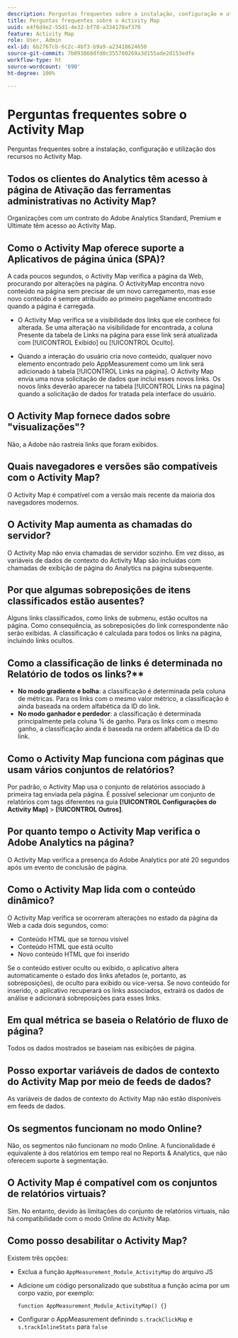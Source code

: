 ```yaml
---
description: Perguntas frequentes sobre a instalação, configuração e utilização dos recursos no Activity Map.
title: Perguntas frequentes sobre o Activity Map
uuid: e4f6d4e2-55d1-4e32-bf70-a334178af370
feature: Activity Map
role: User, Admin
exl-id: 6b2767cb-6c2c-4bf3-b9a9-a23418624650
source-git-commit: 7b093860dfd0c355780269a3d155ade2d153edfe
workflow-type: ht
source-wordcount: '690'
ht-degree: 100%

---
```


# Perguntas frequentes sobre o Activity Map

Perguntas frequentes sobre a instalação, configuração e utilização dos recursos no Activity Map.

## Todos os clientes do Analytics têm acesso à página de Ativação das ferramentas administrativas no Activity Map?

Organizações com um contrato do Adobe Analytics Standard, Premium e Ultimate têm acesso ao Activity Map.

## Como o Activity Map oferece suporte a Aplicativos de página única (SPA)?

A cada poucos segundos, o Activity Map verifica a página da Web, procurando por alterações na página. O ActivityMap encontra novo conteúdo na página sem precisar de um novo carregamento, mas esse novo conteúdo é sempre atribuído ao primeiro pageName encontrado quando a página é carregada.

* O Activity Map verifica se a visibilidade dos links que ele conhece foi alterada. Se uma alteração na visibilidade for encontrada, a coluna Presente da tabela de Links na página para esse link será atualizada com [!UICONTROL Exibido] ou [!UICONTROL Oculto].

* Quando a interação do usuário cria novo conteúdo, qualquer novo elemento encontrado pelo AppMeasurement como um link será adicionado à tabela [!UICONTROL Links na página]. O Activity Map envia uma nova solicitação de dados que inclui esses novos links. Os novos links deverão aparecer na tabela [!UICONTROL Links na página] quando a solicitação de dados for tratada pela interface do usuário.


## O Activity Map fornece dados sobre &quot;visualizações&quot;?

Não, a Adobe não rastreia links que foram exibidos.

## Quais navegadores e versões são compatíveis com o Activity Map?

O Activity Map é compatível com a versão mais recente da maioria dos navegadores modernos.

## O Activity Map aumenta as chamadas do servidor?

O Activity Map não envia chamadas de servidor sozinho. Em vez disso, as variáveis de dados de contexto do Activity Map são incluídas com chamadas de exibição de página do Analytics na página subsequente.

## Por que algumas sobreposições de itens classificados estão ausentes?

Alguns links classificados, como links de submenu, estão ocultos na página. Como consequência, as sobreposições do link correspondente não serão exibidas. A classificação é calculada para todos os links na página, incluindo links ocultos.

## Como a classificação de links é determinada no Relatório de todos os links?**

* **No modo gradiente e bolha**: a classificação é determinada pela coluna de métricas. Para os links com o mesmo valor métrico, a classificação é ainda baseada na ordem alfabética da ID do link.
* **No modo ganhador e perdedor**: a classificação é determinada principalmente pela coluna % de ganho. Para os links com o mesmo ganho, a classificação ainda é baseada na ordem alfabética da ID do link.

## Como o Activity Map funciona com páginas que usam vários conjuntos de relatórios?

Por padrão, o Activity Map usa o conjunto de relatórios associado à primeira tag enviada pela página. É possível selecionar um conjunto de relatórios com tags diferentes na guia **[!UICONTROL Configurações do Activity Map]** > **[!UICONTROL Outros]**.

## Por quanto tempo o Activity Map verifica o Adobe Analytics na página?

O Activity Map verifica a presença do Adobe Analytics por até 20 segundos após um evento de conclusão de página.

## Como o Activity Map lida com o conteúdo dinâmico?

O Activity Map verifica se ocorreram alterações no estado da página da Web a cada dois segundos, como:

* Conteúdo HTML que se tornou visível
* Conteúdo HTML que está oculto
* Novo conteúdo HTML que foi inserido

Se o conteúdo estiver oculto ou exibido, o aplicativo altera automaticamente o estado dos links afetados (e, portanto, as sobreposições), de oculto para exibido ou vice-versa. Se novo conteúdo for inserido, o aplicativo recuperará os links associados, extrairá os dados de análise e adicionará sobreposições para esses links.

## Em qual métrica se baseia o Relatório de fluxo de página?

Todos os dados mostrados se baseiam nas exibições de página.

## Posso exportar variáveis de dados de contexto do Activity Map por meio de feeds de dados?

As variáveis de dados de contexto do Activity Map não estão disponíveis em feeds de dados.

## Os segmentos funcionam no modo Online?

Não, os segmentos não funcionam no modo Online. A funcionalidade é equivalente à dos relatórios em tempo real no Reports &amp; Analytics, que não oferecem suporte à segmentação.

## O Activity Map é compatível com os conjuntos de relatórios virtuais?

Sim. No entanto, devido às limitações do conjunto de relatórios virtuais, não há compatibilidade com o modo Online do Activity Map.

## Como posso desabilitar o Activity Map?

Existem três opções:

* Exclua a função `AppMeasurement_Module_ActivityMap` do arquivo JS
* Adicione um código personalizado que substitua a função acima por um corpo vazio, por exemplo:

   ```
   function AppMeasurement_Module_ActivityMap() {}
   ```

* Configurar o AppMeasurement definindo `s.trackClickMap` e `s.trackInlineStats` para `false`
